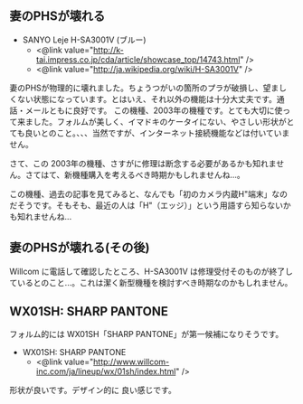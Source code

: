 ## 妻のPHSが壊れる


* SANYO Leje H-SA3001V (ブルー)
  * <@link value="http://k-tai.impress.co.jp/cda/article/showcase_top/14743.html" />
  * <@link value="http://ja.wikipedia.org/wiki/H-SA3001V" />

妻のPHSが物理的に壊れました。ちょうつがいの箇所のプラが破損し、望ましくない状態になっています。とはいえ、それ以外の機能は十分大丈夫です。通話・メールともに良好です。
この機種、2003年の機種です。とても大切に使って来ました。フォルムが美しく、イマドキのケータイにない、やさしい形状がとても良いとのこと。、、、当然ですが、インターネット接続機能などは付いていません。

さて、この 2003年の機種、さすがに修理は断念する必要があるかも知れません。さてはて、新機種購入を考えるべき時期かもしれませんね...。

この機種、過去の記事を見てみると、なんでも「初のカメラ内蔵H"端末」なのだそうです。そもそも、最近の人は「H"（エッジ）」という用語すら知らないかも知れませんね...


## 妻のPHSが壊れる(その後)

Willcom に電話して確認したところ、H-SA3001V は修理受付そのものが終了しているとのこと...。これは潔く新型機種を検討すべき時期なのかもしれません。


## WX01SH: SHARP PANTONE

フォルム的には WX01SH「SHARP PANTONE」が第一候補になりそうです。

* WX01SH: SHARP PANTONE
  * <@link value="http://www.willcom-inc.com/ja/lineup/wx/01sh/index.html" />

形状が良いです。デザイン的に 良い感じです。
